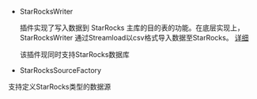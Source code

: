 *  StarRocksWriter  

    插件实现了写入数据到 StarRocks 主库的目的表的功能。在底层实现上，StarRocksWriter 通过Streamload以csv格式导入数据至StarRocks。
    [详细](https://github.com/StarRocks/DataX/blob/main/starrockswriter/doc/starrockswriter.md)
    
    该插件现同时支持StarRocks数据库
    
*  StarRocksSourceFactory

  支持定义StarRocks类型的数据源   
